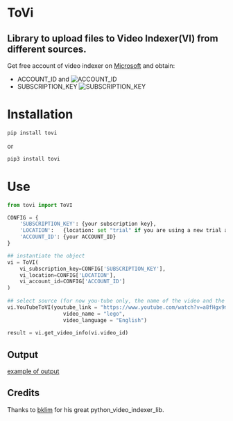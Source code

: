 # ToVi
## Library to upload files to Video Indexer(VI) from different sources.

Get free account of video indexer on [Microsoft](https://vi.microsoft.com/it-it/) 
and obtain:
* ACCOUNT_ID and
![ACCOUNT_ID](https://docs.microsoft.com/it-it/azure/media-services/video-indexer/media/video-indexer-use-apis/account-id.png)
* SUBSCRIPTION_KEY
![SUBSCRIPTION_KEY](https://docs.microsoft.com/it-it/azure/media-services/video-indexer/media/video-indexer-use-apis/video-indexer-api03.png)

# Installation 
```bash
pip install tovi 
```

or 

```bash
pip3 install tovi
```

# Use
```python
from tovi import ToVI

CONFIG = {
    'SUBSCRIPTION_KEY': {your subscription key}, 
    'LOCATION':   {location: set "trial" if you are using a new trial account},
    'ACCOUNT_ID': {your ACCOUNT_ID}
}

## instantiate the object 
vi = ToVI(
    vi_subscription_key=CONFIG['SUBSCRIPTION_KEY'],
    vi_location=CONFIG['LOCATION'],
    vi_account_id=CONFIG['ACCOUNT_ID']
)
 
## select source (for now you-tube only, the name of the video and the language used)
vi.YouTubeToVI(youtube_link = "https://www.youtube.com/watch?v=a8fHgx9mE5U",
                  video_name = "lego",
                  video_language = "English")
                  
result = vi.get_video_info(vi.video_id)
```

## Output
[example of output](https://www.videoindexer.ai/accounts/247da5ad-66e3-4284-bdba-be073a8f32e7/videos/10bb0407d5/?location=Trial)


## Credits
Thanks to [bklim](https://github.com/bklim5/python_video_indexer_lib) for his great python_video_indexer_lib.


